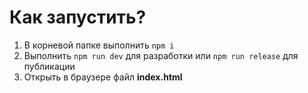 # Как запустить?

1. В корневой папке выполнить `npm i`
2. Выполнить `npm run dev` для разработки или `npm run release` для публикации
3. Открыть в браузере файл **index.html**

